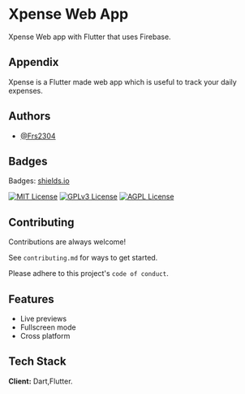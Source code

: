  # Xpense Web App

Xpense Web app with Flutter that uses Firebase.


## Appendix

Xpense is a Flutter made web app which is useful to track your daily expenses. 


## Authors

- [@Frs2304](https://www.github.com/Frs2304)


## Badges

Badges: [shields.io](https://shields.io/)

[![MIT License](https://img.shields.io/badge/License-MIT-green.svg)](https://choosealicense.com/licenses/mit/)
[![GPLv3 License](https://img.shields.io/badge/License-GPL%20v3-yellow.svg)](https://opensource.org/licenses/)
[![AGPL License](https://img.shields.io/badge/license-AGPL-blue.svg)](http://www.gnu.org/licenses/agpl-3.0)


## Contributing

Contributions are always welcome!

See `contributing.md` for ways to get started.

Please adhere to this project's `code of conduct`.


## Features

- Live previews
- Fullscreen mode
- Cross platform


## Tech Stack

**Client:** Dart,Flutter.
